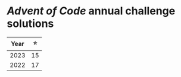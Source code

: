 # *Advent of Code* annual challenge solutions
| Year |  ⭐  |
| ---- | ---- |
| 2023 |  15  |
| 2022 |  17  |
